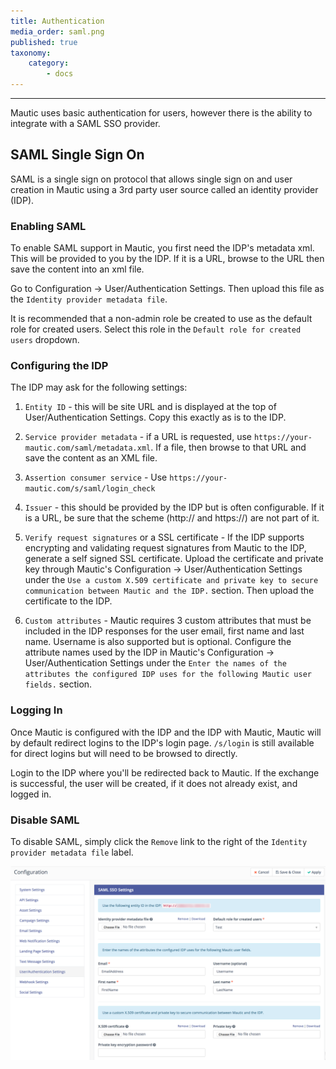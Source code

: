 ```yaml
---
title: Authentication
media_order: saml.png
published: true
taxonomy:
    category:
        - docs
---
```


---------------------

Mautic uses basic authentication for users, however there is the ability to integrate with a SAML SSO provider.

## SAML Single Sign On

SAML is a single sign on protocol that allows single sign on and user creation in Mautic using a 3rd party user source called an identity provider (IDP).

### Enabling SAML 

To enable SAML support in Mautic, you first need the IDP's metadata xml. This will be provided to you by the IDP. If it is a URL, browse to the URL then save the content into an xml file. 

Go to Configuration -> User/Authentication Settings. Then upload this file as the `Identity provider metadata file`. 

It is recommended that a non-admin role be created to use as the default role for created users. Select this role in the `Default role for created users` dropdown.

### Configuring the IDP

The IDP may ask for the following settings:

1) `Entity ID` - this will be site URL and is displayed at the top of User/Authentication Settings. Copy this exactly as is to the IDP.

2) `Service provider metadata` - if a URL is requested, use `https://your-mautic.com/saml/metadata.xml`. If a file, then browse to that URL and save the content as an XML file.
 
3) `Assertion consumer service` - Use `https://your-mautic.com/s/saml/login_check`

4) `Issuer` - this should be provided by the IDP but is often configurable. If it is a URL, be sure that the scheme (http:// and https://) are not part of it.

5) `Verify request signatures` or a SSL certificate - If the IDP supports encrypting and validating request signatures from Mautic to the IDP, generate a self signed SSL certificate. Upload the certificate and private key through Mautic's Configuration ->  User/Authentication Settings under the `Use a custom X.509 certificate and private key to secure communication between Mautic and the IDP.` section. Then upload the certificate to the IDP.

6) `Custom attributes` - Mautic requires 3 custom attributes that must be included in the IDP responses for the user email, first name and last name. Username is also supported but is optional. Configure the attribute names used by the IDP in Mautic's Configuration ->  User/Authentication Settings under the `Enter the names of the attributes the configured IDP uses for the following Mautic user fields.` section.

### Logging In
Once Mautic is configured with the IDP and the IDP with Mautic, Mautic will by default redirect logins to the IDP's login page. `/s/login` is still available for direct logins but will need to be browsed to directly.

Login to the IDP where you'll be redirected back to Mautic. If the exchange is successful, the user will be created, if it does not already exist, and logged in.

### Disable SAML
To disable SAML, simply click the `Remove` link to the right of the `Identity provider metadata file` label.  

![](saml.png)
